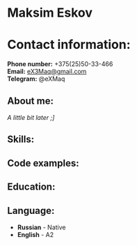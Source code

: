 # Maksim Eskov
# Contact information: 
**Phone number:** +375(25)50-33-466 <br>
**Email:** eX3Maq@gmail.com <br>
**Telegram:** @eXMaq
## About me: 
*A little bit later ;]*
## Skills:
## Code examples:
## Education:
## Language:
+ **Russian** - Native
+ **English** - A2